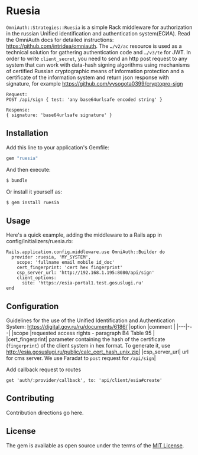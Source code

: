 # Ruesia
`OmniAuth::Strategies::Ruesia` is a simple Rack middleware for authorization in the russian Unified identification and authentication system(ЕСИА). Read the OmniAuth docs for detailed instructions: https://github.com/intridea/omniauth. The `…/v2/ac` resource is used as a technical solution for gathering authentication code and `…/v3/te` for JWT. In order to write `client_secret`, you need to send an http post request to any system that can work with data-hash signing algorithms using mechanisms of certified Russian
cryptographic means of information protection and a certificate
of the information system and return json response with signature, for example https://github.com/vysogota0399/cryptopro-sign
```
Request:
POST /api/sign { test: 'any base64urlsafe encoded string' }

Response:
{ signature: 'base64urlsafe signature' }
```

## Installation
Add this line to your application's Gemfile:

```ruby
gem "ruesia"
```

And then execute:
```bash
$ bundle
```

Or install it yourself as:
```bash
$ gem install ruesia
```
## Usage
Here's a quick example, adding the middleware to a Rails app in config/initializers/ruesia.rb:
```
Rails.application.config.middleware.use OmniAuth::Builder do
  provider :ruesia, 'MY_SYSTEM',
    scope: 'fullname email mobile id_doc'
    cert_fingerprint: 'cert hex fingerprint'
    csp_server_url: 'http://192.168.1.195:8080/api/sign'
    client_options:
      site: 'https://esia-portal1.test.gosuslugi.ru'
end
```

## Configuration
Guidelines for the use of the Unified Identification and Authentication System:
https://digital.gov.ru/ru/documents/6186/
|option  |comment  | 
|---|---|
|scope   |requested access rights - paragraph B4 Table 95  |
|cert_fingerprint| parameter containing the hash of the certificate (`fingerprint`) of the client system in hex format. To generate it, use http://esia.gosuslugi.ru/public/calc_cert_hash_unix.zip|
|csp_server_url| url for cms server. We use Faradat to `post` request for `/api/sign`|

Add callback request to routes
```
get 'auth/:provider/callback', to: 'api/client/esia#create'
```
## Contributing
Contribution directions go here.

## License
The gem is available as open source under the terms of the [MIT License](https://opensource.org/licenses/MIT).
